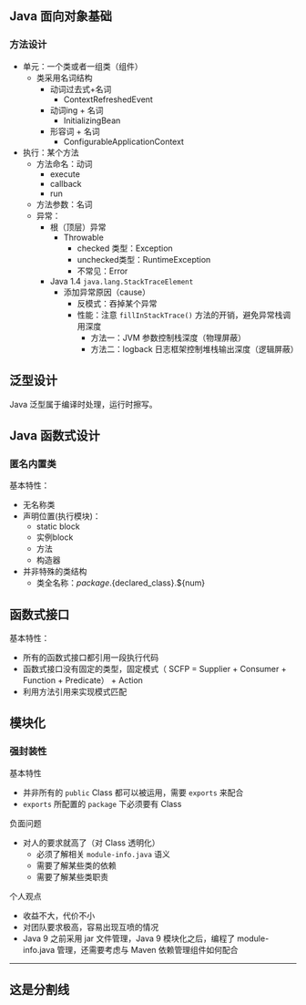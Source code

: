 ## Java ⾯向对象基础
### ⽅法设计

- 单元：一个类或者一组类（组件）
  - 类采用名词结构
    - 动词过去式+名词
      - ContextRefreshedEvent
    - 动词ing + 名词
      - InitializingBean
    - 形容词 + 名词
      - ConfigurableApplicationContext
- 执行：某个方法
  - 方法命名：动词
    - execute
    - callback
    - run
  - 方法参数：名词
  - 异常：
    - 根（顶层）异常
      - Throwable
        - checked 类型：Exception
        - unchecked类型：RuntimeException
        - 不常见：Error
    - Java 1.4 `java.lang.StackTraceElement`
      - 添加异常原因（cause）
        - 反模式：吞掉某个异常
        - 性能：注意 `fillInStackTrace()` 方法的开销，避免异常栈调用深度
          - 方法一：JVM 参数控制栈深度（物理屏蔽）
          - 方法二：logback 日志框架控制堆栈输出深度（逻辑屏蔽）

## 泛型设计

Java 泛型属于编译时处理，运行时擦写。



## Java 函数式设计



### 匿名内置类

基本特性：

- 无名称类
- 声明位置(执行模块)：
  - static block 
  - 实例block 
  - 方法
  - 构造器
- 并非特殊的类结构
  - 类全名称：${package}.${declared_class}.${num}



## 函数式接口

基本特性：

- 所有的函数式接口都引用一段执行代码
- 函数式接口没有固定的类型，固定模式（ SCFP = Supplier + Consumer + Function + Predicate） + Action
- 利用方法引用来实现模式匹配



## 模块化

### 强封装性

基本特性

- 并非所有的 `public` Class 都可以被运用，需要 `exports` 来配合
- `exports` 所配置的 `package` 下必须要有 Class

负面问题

- 对人的要求就高了（对 Class 透明化）
  - 必须了解相关 `module-info.java` 语义
  - 需要了解某些类的依赖
  - 需要了解某些类职责

个人观点

- 收益不大，代价不小
- 对团队要求极高，容易出现互喷的情况
- Java 9 之前采用 jar 文件管理，Java 9 模块化之后，编程了 module-info.java 管理，还需要考虑与 Maven 依赖管理组件如何配合



---  
这是分割线
---
